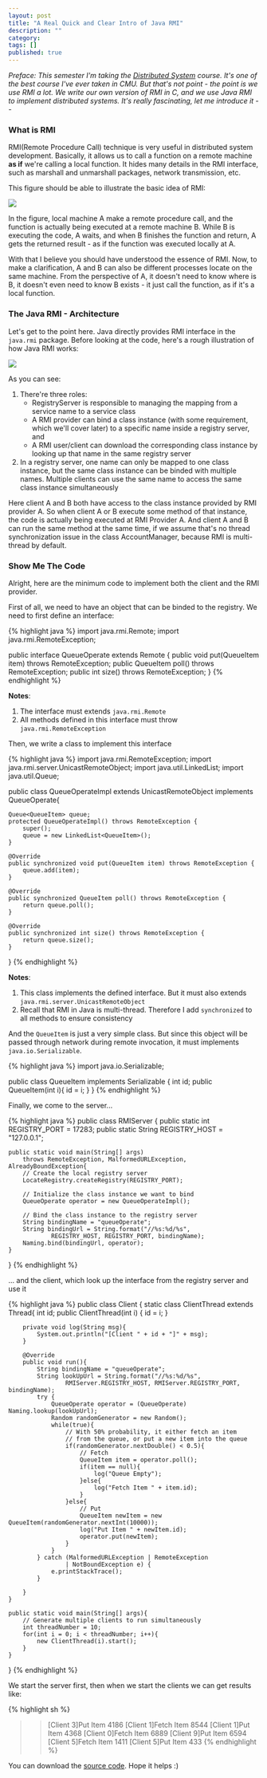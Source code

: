 ```yaml
---
layout: post
title: "A Real Quick and Clear Intro of Java RMI"
description: ""
category: 
tags: []
published: true
---
```


*Preface: This semester I'm taking the [Distributed System](http://www.cs.cmu.edu/~15-440/) course. It's one of the best course I've ever taken in CMU. But that's not point - the point is we use RMI a lot. We write our own version of RMI in C, and we use Java RMI to implement distributed systems. It's really fascinating, let me introduce it --*

### What is RMI

RMI(Remote Procedure Call) technique is very useful in distributed system development. Basically, it allows us to call a function on a remote machine **as if** we're calling a local function. It hides many details in the RMI interface, such as marshall and unmarshall packages, network transmission, etc. 

This figure should be able to illustrate the basic idea of RMI:

<img src="/assets/images/ds-rmi.png">

In the figure, local machine A make a remote procedure call, and the function is actually being executed at a remote machine B. While B is executing the code, A waits, and when B finishes the function and return, A gets the returned result - as if the function was executed locally at A. 

With that I believe you should have understood the essence of RMI. Now, to make a clarification, A and B can also be different processes locate on the same machine. From the perspective of A, it doesn't need to know where is B, it doesn't even need to know B exists - it just call the function, as if it's a local function. 

### The Java RMI - Architecture

Let's get to the point here. Java directly provides RMI interface in the <code>java.rmi</code> package. Before looking at the code, here's a rough illustration of how Java RMI works:

<img src="/assets/images/java-rmi.png">

As you can see:

1.  There're three roles:
    *   RegistryServer is responsible to managing the mapping from a service name to a service class
    *   A RMI provider can bind a class instance (with some requirement, which we'll cover later) to a specific name inside a registry server, and
    *   A RMI user/client can download the corresponding class instance by looking up that name in the same registry server
2.  In a registry server, one name can only be mapped to one class instance, but the same class instance can be binded with multiple names. Multiple clients can use the same name to access the same class instance simultaneously

Here client A and B both have access to the class instance provided by RMI provider A. So when client A or B execute some method of that instance, the code is actually being executed at RMI Provider A. And client A and B can run the same method at the same time, if we assume that's no thread synchronization issue in the class AccountManager, because RMI is multi-thread by default. 

### Show Me The Code

Alright, here are the minimum code to implement both the client and the RMI provider.

First of all, we need to have an object that can be binded to the registry. We need to first define an interface:

{% highlight java %}
import java.rmi.Remote;
import java.rmi.RemoteException;

public interface QueueOperate extends Remote {
    public void put(QueueItem item) throws RemoteException;
    public QueueItem poll() throws RemoteException;
    public int size() throws RemoteException;
}
{% endhighlight %}

**Notes**:

1.  The interface must extends <code>java.rmi.Remote</code>
2.  All methods defined in this interface must throw <code>java.rmi.RemoteException</code>

Then, we write a class to implement this interface

{% highlight java %}
import java.rmi.RemoteException;
import java.rmi.server.UnicastRemoteObject;
import java.util.LinkedList;
import java.util.Queue;

public class QueueOperateImpl extends UnicastRemoteObject implements QueueOperate{

    Queue<QueueItem> queue;
    protected QueueOperateImpl() throws RemoteException {
        super();
        queue = new LinkedList<QueueItem>();
    }

    @Override
    public synchronized void put(QueueItem item) throws RemoteException {
        queue.add(item);
    }

    @Override
    public synchronized QueueItem poll() throws RemoteException {
        return queue.poll();
    }

    @Override
    public synchronized int size() throws RemoteException {
        return queue.size();
    }
}
{% endhighlight %}

**Notes**:

1.  This class implements the defined interface. But it must also extends <code>java.rmi.server.UnicastRemoteObject</code>
2.  Recall that RMI in Java is multi-thread. Therefore I add <code>synchronized</code> to all methods to ensure consistency

And the <code>QueueItem</code> is just a very simple class. But since this object will be passed through network during remote invocation, it must implements <code>java.io.Serializable</code>.

{% highlight java %}
import java.io.Serializable;

public class QueueItem implements Serializable {
    int id;
    public QueueItem(int i){
        id = i;
    }
}
{% endhighlight %}

Finally, we come to the server...

{% highlight java %}
public class RMIServer {
    public static int REGISTRY_PORT = 17283;
    public static String REGISTRY_HOST = "127.0.0.1";
    
    public static void main(String[] args) 
        throws RemoteException, MalformedURLException, AlreadyBoundException{
        // Create the local registry server
        LocateRegistry.createRegistry(REGISTRY_PORT);
        
        // Initialize the class instance we want to bind
        QueueOperate operator = new QueueOperateImpl();
        
        // Bind the class instance to the registry server
        String bindingName = "queueOperate";
        String bindingUrl = String.format("//%s:%d/%s", 
                REGISTRY_HOST, REGISTRY_PORT, bindingName);
        Naming.bind(bindingUrl, operator);
    }
}
{% endhighlight %}

... and the client, which look up the interface from the registry server and use it

{% highlight java %}
public class Client {
    static class ClientThread extends Thread{
        int id;
        public ClientThread(int i) {
            id = i;
        }
        
        private void log(String msg){
            System.out.println("[Client " + id + "]" + msg);
        }
        
        @Override
        public void run(){
            String bindingName = "queueOperate";
            String lookUpUrl = String.format("//%s:%d/%s", 
                    RMIServer.REGISTRY_HOST, RMIServer.REGISTRY_PORT, bindingName);
            try {
                QueueOperate operator = (QueueOperate) Naming.lookup(lookUpUrl);
                Random randomGenerator = new Random();
                while(true){
                    // With 50% probability, it either fetch an item
                    // from the queue, or put a new item into the queue
                    if(randomGenerator.nextDouble() < 0.5){
                        // Fetch
                        QueueItem item = operator.poll();
                        if(item == null){
                            log("Queue Empty");
                        }else{
                            log("Fetch Item " + item.id);
                        }
                    }else{
                        // Put
                        QueueItem newItem = new QueueItem(randomGenerator.nextInt(10000));
                        log("Put Item " + newItem.id);
                        operator.put(newItem);
                    }
                }
            } catch (MalformedURLException | RemoteException
                    | NotBoundException e) {
                e.printStackTrace();
            }
            
        }
    }
    
    public static void main(String[] args){
        // Generate multiple clients to run simultaneously
        int threadNumber = 10;
        for(int i = 0; i < threadNumber; i++){
            new ClientThread(i).start();
        }
    }
}
{% endhighlight %}

We start the server first, then when we start the clients we can get results like:

{% highlight sh %}
>> [Client 3]Put Item 4186
>> [Client 1]Fetch Item 8544
>> [Client 1]Put Item 4368
>> [Client 0]Fetch Item 6889
>> [Client 9]Put Item 6594
>> [Client 5]Fetch Item 1411
>> [Client 5]Put Item 433
{% endhighlight %}

You can download the [source code](/files/rmi_intro.tar). Hope it helps :)

